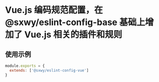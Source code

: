 # Vue.js 编码规范配置，在 @sxwy/eslint-config-base 基础上增加了 Vue.js 相关的插件和规则

## 使用示例

```js
module.exports = {
  extends: ['@sxwy/eslint-config-vue']
}
```
